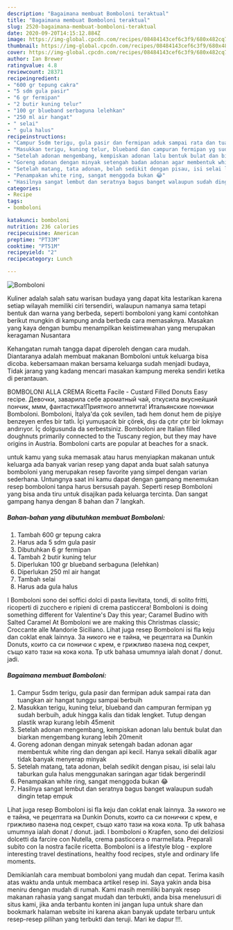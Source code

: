```yaml
---
description: "Bagaimana membuat Bomboloni teraktual"
title: "Bagaimana membuat Bomboloni teraktual"
slug: 2520-bagaimana-membuat-bomboloni-teraktual
date: 2020-09-20T14:15:12.884Z
image: https://img-global.cpcdn.com/recipes/08484143cef6c3f9/680x482cq70/bomboloni-foto-resep-utama.jpg
thumbnail: https://img-global.cpcdn.com/recipes/08484143cef6c3f9/680x482cq70/bomboloni-foto-resep-utama.jpg
cover: https://img-global.cpcdn.com/recipes/08484143cef6c3f9/680x482cq70/bomboloni-foto-resep-utama.jpg
author: Ian Brewer
ratingvalue: 4.8
reviewcount: 28371
recipeingredient:
- "600 gr tepung cakra"
- "5 sdm gula pasir"
- "6 gr fermipan"
- "2 butir kuning telur"
- "100 gr blueband serbaguna lelehkan"
- "250 ml air hangat"
- " selai"
- " gula halus"
recipeinstructions:
- "Campur 5sdm terigu, gula pasir dan fermipan aduk sampai rata dan tuangkan air hangat tunggu sampai berbuih"
- "Masukkan terigu, kuning telur, blueband dan campuran fermipan yg sudah berbuih, aduk hingga kalis dan tidak lengket. Tutup dengan plastik wrap kurang lebih 45menit"
- "Setelah adonan mengembang, kempiskan adonan lalu bentuk bulat dan biarkan mengembang kurang lebih 20menit"
- "Goreng adonan dengan minyak setengah badan adonan agar membentuk white ring dan dengan api kecil. Hanya sekali dibalik agar tidak banyak menyerap minyak"
- "Setelah matang, tata adonan, belah sedikit dengan pisau, isi selai lalu taburkan gula halus menggunakan saringan agar tidak bergerindil"
- "Penampakan white ring, sangat menggoda bukan 😂"
- "Hasilnya sangat lembut dan seratnya bagus banget walaupun sudah dingin tetap empuk"
categories:
- Recipe
tags:
- bomboloni

katakunci: bomboloni 
nutrition: 236 calories
recipecuisine: American
preptime: "PT33M"
cooktime: "PT51M"
recipeyield: "2"
recipecategory: Lunch

---
```



![Bomboloni](https://img-global.cpcdn.com/recipes/08484143cef6c3f9/680x482cq70/bomboloni-foto-resep-utama.jpg)

Kuliner adalah salah satu warisan budaya yang dapat kita lestarikan karena setiap wilayah memiliki ciri tersendiri, walaupun namanya sama tetapi bentuk dan warna yang berbeda, seperti bomboloni yang kami contohkan berikut mungkin di kampung anda berbeda cara memasaknya. Masakan yang kaya dengan bumbu menampilkan keistimewahan yang merupakan keragaman Nusantara

Kehangatan rumah tangga dapat diperoleh dengan cara mudah. Diantaranya adalah membuat makanan Bomboloni untuk keluarga bisa dicoba. kebersamaan makan bersama keluarga sudah menjadi budaya, Tidak jarang yang kadang mencari masakan kampung mereka sendiri ketika di perantauan.

BOMBOLONI ALLA CREMA Ricetta Facile - Custard Filled Donuts Easy recipe. Девочки, заварила себе ароматный чай, откусила вкуснейший пончик, ммм, фантастика!Приятного аппетита! Итальянские пончики Bomboloni. Bomboloni, İtalya&#39;da çok sevilen, tadı hem donut hem de pişiye benzeyen enfes bir tatlı. İçi yumuşacık bir çörek, dışı da çıtır çıtır bir lokmayı andırıyor. İç dolgusunda da serbestsiniz. Bomboloni are Italian filled doughnuts primarily connected to the Tuscany region, but they may have origins in Austria. Bomboloni carts are popular at beaches for a snack.

untuk kamu yang suka memasak atau harus menyiapkan makanan untuk keluarga ada banyak varian resep yang dapat anda buat salah satunya bomboloni yang merupakan resep favorite yang simpel dengan varian sederhana. Untungnya saat ini kamu dapat dengan gampang menemukan resep bomboloni tanpa harus bersusah payah.
Seperti resep Bomboloni yang bisa anda tiru untuk disajikan pada keluarga tercinta. Dan sangat gampang hanya dengan 8 bahan dan 7 langkah.


<!--inarticleads1-->

##### Bahan-bahan yang dibutuhkan membuat Bomboloni:

1. Tambah 600 gr tepung cakra
1. Harus ada 5 sdm gula pasir
1. Dibutuhkan 6 gr fermipan
1. Tambah 2 butir kuning telur
1. Diperlukan 100 gr blueband serbaguna (lelehkan)
1. Diperlukan 250 ml air hangat
1. Tambah  selai
1. Harus ada  gula halus


I Bomboloni sono dei soffici dolci di pasta lievitata, tondi, di solito fritti, ricoperti di zucchero e ripieni di crema pasticcera! Bomboloni is doing something different for Valentine&#39;s Day this year; Caramel Budino with Salted Caramel At Bomboloni we are making this Christmas classic; Croccante alle Mandorie Siciliano. Lihat juga resep Bomboloni isi fla keju dan coklat enak lainnya. За никого не е тайна, че рецептата на Dunkin Donuts, които са си понички с крем, е грижливо пазена под секрет, също като тази на кока кола. Tp utk bahasa umumnya ialah donat / donut. jadi. 

<!--inarticleads2-->

##### Bagaimana membuat  Bomboloni:

1. Campur 5sdm terigu, gula pasir dan fermipan aduk sampai rata dan tuangkan air hangat tunggu sampai berbuih
1. Masukkan terigu, kuning telur, blueband dan campuran fermipan yg sudah berbuih, aduk hingga kalis dan tidak lengket. Tutup dengan plastik wrap kurang lebih 45menit
1. Setelah adonan mengembang, kempiskan adonan lalu bentuk bulat dan biarkan mengembang kurang lebih 20menit
1. Goreng adonan dengan minyak setengah badan adonan agar membentuk white ring dan dengan api kecil. Hanya sekali dibalik agar tidak banyak menyerap minyak
1. Setelah matang, tata adonan, belah sedikit dengan pisau, isi selai lalu taburkan gula halus menggunakan saringan agar tidak bergerindil
1. Penampakan white ring, sangat menggoda bukan 😂
1. Hasilnya sangat lembut dan seratnya bagus banget walaupun sudah dingin tetap empuk


Lihat juga resep Bomboloni isi fla keju dan coklat enak lainnya. За никого не е тайна, че рецептата на Dunkin Donuts, които са си понички с крем, е грижливо пазена под секрет, също като тази на кока кола. Tp utk bahasa umumnya ialah donat / donut. jadi. I bomboloni o Krapfen, sono dei deliziosi dolcetti da farcire con Nutella, crema pasticcera o marmellata. Preparali subito con la nostra facile ricetta. Bomboloni is a lifestyle blog - explore interesting travel destinations, healthy food recipes, style and ordinary life moments. 

Demikianlah cara membuat bomboloni yang mudah dan cepat. Terima kasih atas waktu anda untuk membaca artikel resep ini. Saya yakin anda bisa meniru dengan mudah di rumah. Kami masih memiliki banyak resep makanan rahasia yang sangat mudah dan terbukti, anda bisa menelusuri di situs kami, jika anda terbantu konten ini jangan lupa untuk share dan bookmark halaman website ini karena akan banyak update terbaru untuk resep-resep pilihan yang terbukti dan teruji. Mari ke dapur !!!. 
